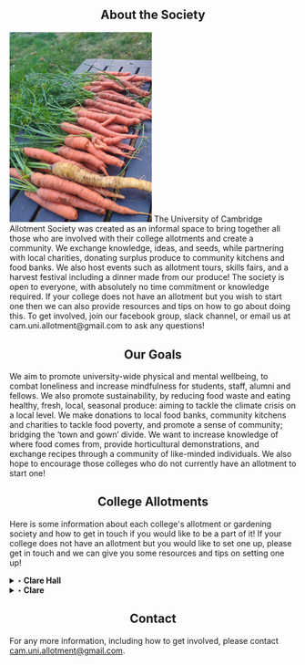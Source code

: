 ## <center><a name ="about"></a>About the Society</center>
<img src="/IMG_20210905_190139.jpg" width="250" class="left-img"/>
The University of Cambridge Allotment Society was created as an informal space to bring together all those who are involved with their college allotments and create a community. We exchange knowledge, ideas, and seeds, while partnering with local charities, donating surplus produce to community kitchens and food banks. We also host events such as allotment tours, skills fairs, and a harvest festival including a dinner made from our produce! The society is open to everyone, with absolutely no time commitment or knowledge required. If your college does not have an allotment but you wish to start one then we can also provide resources and tips on how to go about doing this. To get involved, join our facebook group, slack channel, or email us at cam.uni.allotment@gmail.com to ask any questions!

## <center><a name ="about"></a>Our Goals</center>
We aim to promote university-wide physical and mental wellbeing, to combat loneliness and increase mindfulness for students, staff, alumni and fellows. We also promote sustainability, by reducing food waste and eating healthy, fresh, local, seasonal produce: aiming to tackle the climate crisis on a local level. We make donations to local food banks, community kitchens and charities to tackle food poverty, and promote a sense of community; bridging the ‘town and gown’ divide. We want to increase knowledge of where food comes from, provide horticultural demonstrations, and exchange recipes through a community of like-minded individuals. We also hope to encourage those colleges who do not currently have an allotment to start one! 


## <center><a name ="colleges"></a>College Allotments</center>
Here is some information about each college's allotment or gardening society and how to get in touch if you would like to be a part of it! If your college does not have an allotment but you would like to set one up, please get in touch and we can give you some resources and tips on setting one up!
<details>
  <summary> <b>‣ Clare Hall</b></summary>
  
  The Clare Hall allotment was started in 2019. See a video documenting the progress of the project <a href="https://www.youtube.com/watch?v=ZmPv5DF7_UE" class="class2">here</a>. Contact Sarah at sag66@cam.ac.uk or Claire at cic31@cam.ac.uk to get involved!
</details>

<details>
  <summary> <b>‣ Clare </b></summary>
  The Clare Grower Group is the gardening society in Clare college. Contact Charlotte at ckd25@cam.ac.uk or Joe Landman jl832@cam.ac.uk to get involved!
</details>


<!---
## <center><a name ="collabs"></a>Collaborations</center>
Information about any collaborations or projects with charities etc 

## <center><a name ="events"></a>Events</center>
Social meetups, trips, etc --->

## <center><a name ="contact"></a>Contact</center>
For any more information, including how to get involved, please contact cam.uni.allotment@gmail.com. 
